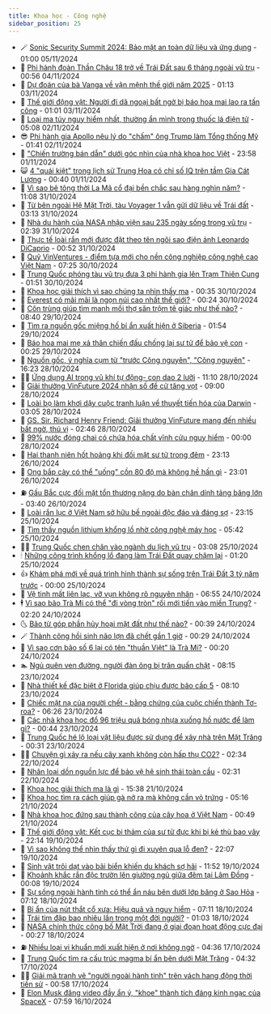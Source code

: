 ```yaml
---
title: Khoa học - Công nghệ
sidebar_position: 25
---
```


<!-- dantri-khoa-hoc-cong-nghe:START -->
- 🪄 [Sonic Security Summit 2024: Bảo mật an toàn dữ liệu và ứng dụng](https://dantri.com.vn/khoa-hoc-cong-nghe/sonic-security-summit-2024-bao-mat-an-toan-du-lieu-va-ung-dung-20241101180409725.htm) - 01:00 05/11/2024
- 🤭 [Phi hành đoàn Thần Châu 18 trở về Trái Đất sau 6 tháng ngoài vũ trụ](https://dantri.com.vn/khoa-hoc-cong-nghe/phi-hanh-doan-than-chau-18-tro-ve-trai-dat-sau-6-thang-ngoai-vu-tru-20241104074113478.htm) - 00:56 04/11/2024
- 🐻 [Dự đoán của bà Vanga về vận mệnh thế giới năm 2025](https://dantri.com.vn/khoa-hoc-cong-nghe/du-doan-cua-ba-vanga-ve-van-menh-the-gioi-nam-2025-20241102231150322.htm) - 01:13 03/11/2024
- 🥰 [Thế giới động vật: Người đi dã ngoại bất ngờ bị báo hoa mai lao ra tấn công](https://dantri.com.vn/khoa-hoc-cong-nghe/the-gioi-dong-vat-nguoi-di-da-ngoai-bat-ngo-bi-bao-hoa-mai-lao-ra-tan-cong-20241103012405138.htm) - 01:01 03/11/2024
- 🥳 [Loại ma túy nguy hiểm nhất, thường ẩn mình trong thuốc lá điện tử](https://dantri.com.vn/khoa-hoc-cong-nghe/loai-ma-tuy-nguy-hiem-nhat-thuong-an-minh-trong-thuoc-la-dien-tu-20241101072351689.htm) - 05:08 02/11/2024
- 😎 [Phi hành gia Apollo nêu lý do &quot;chấm&quot; ông Trump làm Tổng thống Mỹ](https://dantri.com.vn/khoa-hoc-cong-nghe/phi-hanh-gia-apollo-neu-ly-do-cham-ong-trump-lam-tong-thong-my-20241102083351585.htm) - 01:41 02/11/2024
- 🎡 [&quot;Chiến trường bán dẫn&quot; dưới góc nhìn của nhà khoa học Việt](https://dantri.com.vn/khoa-hoc-cong-nghe/chien-truong-ban-dan-duoi-goc-nhin-cua-nha-khoa-hoc-viet-20241102115936856.htm) - 23:58 01/11/2024
- 😺 [4 &quot;quái kiệt&quot; trong lịch sử Trung Hoa có chỉ số IQ trên tầm Gia Cát Lượng](https://dantri.com.vn/khoa-hoc-cong-nghe/4-quai-kiet-trong-lich-su-trung-hoa-co-chi-so-iq-tren-tam-gia-cat-luong-20241101054714328.htm) - 00:40 01/11/2024
- 🌋 [Vì sao bê tông thời La Mã cổ đại bền chắc sau hàng nghìn năm?](https://dantri.com.vn/khoa-hoc-cong-nghe/vi-sao-be-tong-thoi-la-ma-co-dai-ben-chac-sau-hang-nghin-nam-20241031115604906.htm) - 11:08 31/10/2024
- 💯 [Từ bên ngoài Hệ Mặt Trời, tàu Voyager 1 vẫn gửi dữ liệu về Trái đất](https://dantri.com.vn/khoa-hoc-cong-nghe/tu-ben-ngoai-he-mat-troi-tau-voyager-1-van-gui-du-lieu-ve-trai-dat-20241031095646144.htm) - 03:13 31/10/2024
- 🚦 [Nhà du hành của NASA nhập viện sau 235 ngày sống trong vũ trụ](https://dantri.com.vn/khoa-hoc-cong-nghe/nha-du-hanh-cua-nasa-nhap-vien-sau-235-ngay-song-trong-vu-tru-20241031092915298.htm) - 02:39 31/10/2024
- 💼 [Thực tế loài rắn mới được đặt theo tên ngôi sao điện ảnh Leonardo DiCaprio](https://dantri.com.vn/khoa-hoc-cong-nghe/thuc-te-loai-ran-moi-duoc-dat-theo-ten-ngoi-sao-dien-anh-leonardo-dicaprio-20241030132427827.htm) - 00:52 31/10/2024
- 🐘 [Quỹ VinVentures - điểm tựa mới cho nền công nghiệp công nghệ cao Việt Nam](https://dantri.com.vn/khoa-hoc-cong-nghe/quy-vinventures-diem-tua-moi-cho-nen-cong-nghiep-cong-nghe-cao-viet-nam-20241030142040505.htm) - 07:25 30/10/2024
- 🤗 [Trung Quốc phóng tàu vũ trụ đưa 3 phi hành gia lên Trạm Thiên Cung](https://dantri.com.vn/khoa-hoc-cong-nghe/trung-quoc-phong-tau-vu-tru-dua-3-phi-hanh-gia-len-tram-thien-cung-20241030074017088.htm) - 01:51 30/10/2024
- 🎃 [Khoa học giải thích vì sao chúng ta nhìn thấy ma](https://dantri.com.vn/khoa-hoc-cong-nghe/khoa-hoc-giai-thich-vi-sao-chung-ta-nhin-thay-ma-20241029174223581.htm) - 00:35 30/10/2024
- 🚀 [Everest có mãi mãi là ngọn núi cao nhất thế giới?](https://dantri.com.vn/khoa-hoc-cong-nghe/everest-co-mai-mai-la-ngon-nui-cao-nhat-the-gioi-20241030000513145.htm) - 00:24 30/10/2024
- 📝 [Côn trùng giúp tìm manh mối thợ săn trộm tê giác như thế nào?](https://dantri.com.vn/khoa-hoc-cong-nghe/con-trung-giup-tim-manh-moi-tho-san-trom-te-giac-nhu-the-nao-20241029152905632.htm) - 08:40 29/10/2024
- 🐎 [Tìm ra nguồn gốc miệng hố bí ẩn xuất hiện ở Siberia](https://dantri.com.vn/khoa-hoc-cong-nghe/tim-ra-nguon-goc-mieng-ho-bi-an-xuat-hien-o-siberia-20241029081209802.htm) - 01:54 29/10/2024
- 🌊 [Báo hoa mai mẹ xả thân chiến đấu chống lại sư tử để bảo vệ con](https://dantri.com.vn/khoa-hoc-cong-nghe/bao-hoa-mai-me-xa-than-chien-dau-chong-lai-su-tu-de-bao-ve-con-20241028160151238.htm) - 00:25 29/10/2024
- 🙉 [Nguồn gốc, ý nghĩa cụm từ &quot;trước Công nguyên&quot;, &quot;Công nguyên&quot;](https://dantri.com.vn/khoa-hoc-cong-nghe/nguon-goc-y-nghia-cum-tu-truoc-cong-nguyen-cong-nguyen-20241028161428745.htm) - 16:23 28/10/2024
- 👨‍🏫 [Ứng dụng AI trong vũ khí tự động- con dao 2 lưỡi](https://dantri.com.vn/khoa-hoc-cong-nghe/ung-dung-ai-trong-vu-khi-tu-dong-con-dao-2-luoi-20241028163512585.htm) - 11:10 28/10/2024
- 👀 [Giải thưởng VinFuture 2024 nhận số đề cử tăng vọt](https://dantri.com.vn/khoa-hoc-cong-nghe/giai-thuong-vinfuture-2024-nhan-so-de-cu-tang-vot-20241028143050808.htm) - 09:00 28/10/2024
- 🐲 [Loài bọ làm khơi dậy cuộc tranh luận về thuyết tiến hóa của Darwin](https://dantri.com.vn/khoa-hoc-cong-nghe/loai-bo-lam-khoi-day-cuoc-tranh-luan-ve-thuyet-tien-hoa-cua-darwin-20241028090103852.htm) - 03:05 28/10/2024
- 🐲 [GS. Sir. Richard Henry Friend: Giải thưởng VinFuture mang đến nhiều bất ngờ, thú vị](https://dantri.com.vn/khoa-hoc-cong-nghe/gs-sir-richard-henry-friend-giai-thuong-vinfuture-mang-den-nhieu-bat-ngo-thu-vi-20241028093622232.htm) - 02:46 28/10/2024
- 🦍 [99% nước đóng chai có chứa hóa chất vĩnh cửu nguy hiểm](https://dantri.com.vn/khoa-hoc-cong-nghe/99-nuoc-dong-chai-co-chua-hoa-chat-vinh-cuu-nguy-hiem-20241027233521122.htm) - 00:00 28/10/2024
- 🌊 [Hai thanh niên hốt hoảng khi đối mặt sư tử trong đêm](https://dantri.com.vn/khoa-hoc-cong-nghe/hai-thanh-nien-hot-hoang-khi-doi-mat-su-tu-trong-dem-20241026221255534.htm) - 23:13 26/10/2024
- 🤩 [Ong bắp cày có thể &quot;uống&quot; cồn 80 độ mà không hề hấn gì](https://dantri.com.vn/khoa-hoc-cong-nghe/ong-bap-cay-co-the-uong-con-80-do-ma-khong-he-han-gi-20241027043246731.htm) - 23:01 26/10/2024
- ⛽️ [Gấu Bắc cực đối mặt tổn thương nặng do bàn chân dính tảng băng lớn](https://dantri.com.vn/khoa-hoc-cong-nghe/gau-bac-cuc-doi-mat-ton-thuong-nang-do-ban-chan-dinh-tang-bang-lon-20241026085553141.htm) - 03:40 26/10/2024
- 🫶 [Loài rắn lục ở Việt Nam sở hữu bề ngoài độc đáo và đáng sợ](https://dantri.com.vn/khoa-hoc-cong-nghe/loai-ran-luc-o-viet-nam-so-huu-be-ngoai-doc-dao-va-dang-so-20241025003222935.htm) - 23:15 25/10/2024
- 🙉 [Tìm thấy nguồn lithium khổng lồ nhờ công nghệ máy học](https://dantri.com.vn/khoa-hoc-cong-nghe/tim-thay-nguon-lithium-khong-lo-nho-cong-nghe-may-hoc-20241025115923908.htm) - 05:42 25/10/2024
- 👨‍🏫 [Trung Quốc chen chân vào ngành du lịch vũ trụ](https://dantri.com.vn/khoa-hoc-cong-nghe/trung-quoc-chen-chan-vao-nganh-du-lich-vu-tru-20241025095352370.htm) - 03:08 25/10/2024
- 🕯 [Những công trình khổng lồ đang làm Trái Đất quay chậm lại](https://dantri.com.vn/khoa-hoc-cong-nghe/nhung-cong-trinh-khong-lo-dang-lam-trai-dat-quay-cham-lai-20241025005040579.htm) - 01:20 25/10/2024
- 👍 [Khám phá mới về quá trình hình thành sự sống trên Trái Đất 3 tỷ năm trước](https://dantri.com.vn/khoa-hoc-cong-nghe/kham-pha-moi-ve-qua-trinh-hinh-thanh-su-song-tren-trai-dat-3-ty-nam-truoc-20241025004343912.htm) - 00:00 25/10/2024
- 🧠 [Vệ tinh mất liên lạc, vỡ vụn không rõ nguyên nhân](https://dantri.com.vn/khoa-hoc-cong-nghe/ve-tinh-mat-lien-lac-vo-vun-khong-ro-nguyen-nhan-20241024114308378.htm) - 06:55 24/10/2024
- 🕴 [Vì sao bão Trà Mi có thể &quot;đi vòng tròn&quot; rồi mới tiến vào miền Trung?](https://dantri.com.vn/khoa-hoc-cong-nghe/vi-sao-bao-tra-mi-co-the-di-vong-tron-roi-moi-tien-vao-mien-trung-20241024091406780.htm) - 02:20 24/10/2024
- 🌜 [Bão từ góp phần hủy hoại mặt đất như thế nào?](https://dantri.com.vn/khoa-hoc-cong-nghe/bao-tu-gop-phan-huy-hoai-mat-dat-nhu-the-nao-20241011162029877.htm) - 00:39 24/10/2024
- 🪄 [Thành công hồi sinh não lợn đã chết gần 1 giờ](https://dantri.com.vn/khoa-hoc-cong-nghe/thanh-cong-hoi-sinh-nao-lon-da-chet-gan-1-gio-20241023142616390.htm) - 00:29 24/10/2024
- 🎃 [Vì sao cơn bão số 6 lại có tên &quot;thuần Việt&quot; là Trà Mi?](https://dantri.com.vn/khoa-hoc-cong-nghe/vi-sao-con-bao-so-6-lai-co-ten-thuan-viet-la-tra-mi-20241023232643719.htm) - 00:20 24/10/2024
- 🏊 [Ngủ quên ven đường, người đàn ông bị trăn quấn chặt](https://dantri.com.vn/khoa-hoc-cong-nghe/ngu-quen-ven-duong-nguoi-dan-ong-bi-tran-quan-chat-20241022185741991.htm) - 08:15 23/10/2024
- 🔭 [Nhà thiết kế đặc biệt ở Florida giúp chịu được bão cấp 5](https://dantri.com.vn/khoa-hoc-cong-nghe/nha-thiet-ke-dac-biet-o-florida-giup-chiu-duoc-bao-cap-5-20241022225934521.htm) - 08:10 23/10/2024
- 🤭 [Chiếc mặt nạ của người chết - bằng chứng của cuộc chiến thành Tơ-roa?](https://dantri.com.vn/khoa-hoc-cong-nghe/chiec-mat-na-cua-nguoi-chet-bang-chung-cua-cuoc-chien-thanh-to-roa-20241022214228884.htm) - 06:26 23/10/2024
- 📝 [Các nhà khoa học đổ 96 triệu quả bóng nhựa xuống hồ nước để làm gì?](https://dantri.com.vn/khoa-hoc-cong-nghe/cac-nha-khoa-hoc-do-96-trieu-qua-bong-nhua-xuong-ho-nuoc-de-lam-gi-20241023054528996.htm) - 00:44 23/10/2024
- 🌋 [Trung Quốc hé lộ loại vật liệu được sử dụng để xây nhà trên Mặt Trăng](https://dantri.com.vn/khoa-hoc-cong-nghe/trung-quoc-he-lo-loai-vat-lieu-duoc-su-dung-de-xay-nha-tren-mat-trang-20241022143108940.htm) - 00:31 23/10/2024
- 🧑‍🏫 [Chuyện gì xảy ra nếu cây xanh không còn hấp thụ CO2?](https://dantri.com.vn/khoa-hoc-cong-nghe/chuyen-gi-xay-ra-neu-cay-xanh-khong-con-hap-thu-co2-20241022092707523.htm) - 02:34 22/10/2024
- 👀 [Nhân loại dồn nguồn lực để bảo vệ hệ sinh thái toàn cầu](https://dantri.com.vn/khoa-hoc-cong-nghe/nhan-loai-don-nguon-luc-de-bao-ve-he-sinh-thai-toan-cau-20241022092423932.htm) - 02:31 22/10/2024
- 🗽 [Khoa học giải thích ma là gì](https://dantri.com.vn/khoa-hoc-cong-nghe/khoa-hoc-giai-thich-ma-la-gi-20241021223211749.htm) - 15:38 21/10/2024
- 🦩 [Khoa học tìm ra cách giúp gà nở ra mà không cần vỏ trứng](https://dantri.com.vn/khoa-hoc-cong-nghe/khoa-hoc-tim-ra-cach-giup-ga-no-ra-ma-khong-can-vo-trung-20241021111447653.htm) - 05:16 21/10/2024
- 🦍 [Nhà khoa học đứng sau thành công của cây hoa ở Việt Nam](https://dantri.com.vn/khoa-hoc-cong-nghe/nha-khoa-hoc-dung-sau-thanh-cong-cua-cay-hoa-o-viet-nam-20241020224725163.htm) - 00:49 21/10/2024
- 🤖 [Thế giới động vật: Kết cục bi thảm của sư tử đực khi bị kẻ thù bao vây](https://dantri.com.vn/khoa-hoc-cong-nghe/the-gioi-dong-vat-ket-cuc-bi-tham-cua-su-tu-duc-khi-bi-ke-thu-bao-vay-20241020031236708.htm) - 22:14 19/10/2024
- 🔭 [Vì sao không thể nhìn thấy thứ gì đi xuyên qua lỗ đen?](https://dantri.com.vn/khoa-hoc-cong-nghe/vi-sao-khong-the-nhin-thay-thu-gi-di-xuyen-qua-lo-den-20241020031759002.htm) - 22:07 19/10/2024
- 👺 [Sinh vật trôi dạt vào bãi biển khiến du khách sợ hãi](https://dantri.com.vn/khoa-hoc-cong-nghe/sinh-vat-troi-dat-vao-bai-bien-khien-du-khach-so-hai-20241019094654805.htm) - 11:52 19/10/2024
- 🤖 [Khoảnh khắc rắn độc trườn lên giường ngủ giữa đêm tại Lâm Đồng](https://dantri.com.vn/khoa-hoc-cong-nghe/khoanh-khac-ran-doc-truon-len-giuong-ngu-giua-dem-tai-lam-dong-20241019025101049.htm) - 00:08 19/10/2024
- 🌮 [Sự sống ngoài hành tinh có thể ẩn náu bên dưới lớp băng ở Sao Hỏa](https://dantri.com.vn/khoa-hoc-cong-nghe/su-song-ngoai-hanh-tinh-co-the-an-nau-ben-duoi-lop-bang-o-sao-hoa-20241018085736045.htm) - 07:12 18/10/2024
- 💼 [Bí ẩn của nút thắt cổ xưa: Hiệu quả và nguy hiểm](https://dantri.com.vn/khoa-hoc-cong-nghe/bi-an-cua-nut-that-co-xua-hieu-qua-va-nguy-hiem-20241018112524185.htm) - 07:11 18/10/2024
- 🎃 [Trái tim đập bao nhiêu lần trong một đời người?](https://dantri.com.vn/suc-khoe/trai-tim-dap-bao-nhieu-lan-trong-mot-doi-nguoi-20241018000813326.htm) - 01:03 18/10/2024
- 💫 [NASA chính thức công bố Mặt Trời đang ở giai đoạn hoạt động cực đại](https://dantri.com.vn/khoa-hoc-cong-nghe/nasa-chinh-thuc-cong-bo-mat-troi-dang-o-giai-doan-hoat-dong-cuc-dai-20241018001944381.htm) - 00:27 18/10/2024
- ⛽️ [Nhiều loại vi khuẩn mới xuất hiện ở nơi không ngờ](https://dantri.com.vn/khoa-hoc-cong-nghe/nhieu-loai-vi-khuan-moi-xuat-hien-o-noi-khong-ngo-20241017105725528.htm) - 04:36 17/10/2024
- 💼 [Trung Quốc tìm ra cấu trúc magma bí ẩn bên dưới Mặt Trăng](https://dantri.com.vn/khoa-hoc-cong-nghe/trung-quoc-tim-ra-cau-truc-magma-bi-an-ben-duoi-mat-trang-20241017083435757.htm) - 04:32 17/10/2024
- 🧑‍💻 [Giải mã tranh vẽ &quot;người ngoài hành tinh&quot; trên vách hang động thời tiền sử](https://dantri.com.vn/khoa-hoc-cong-nghe/giai-ma-tranh-ve-nguoi-ngoai-hanh-tinh-tren-vach-hang-dong-thoi-tien-su-20241014145045428.htm) - 00:58 17/10/2024
- 🧰 [Elon Musk đăng video đầy ẩn ý, &quot;khoe&quot; thành tích đáng kinh ngạc của SpaceX](https://dantri.com.vn/khoa-hoc-cong-nghe/elon-musk-dang-video-day-an-y-khoe-thanh-tich-dang-kinh-ngac-cua-spacex-20241016144554331.htm) - 07:59 16/10/2024<!-- dantri-khoa-hoc-cong-nghe:END -->
